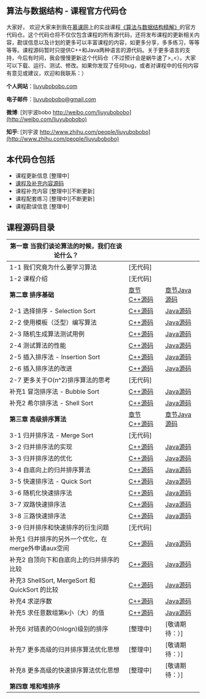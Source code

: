 ## 算法与数据结构 - 课程官方代码仓

大家好， 欢迎大家来到我在[慕课网](http://www.imooc.com/)上的实战课程[《算法与数据结构精解》](http://coding.imooc.com/class/71.html)的官方代码仓。这个代码仓将不仅仅包含课程的所有源代码，还将发布课程的更新相关内容，勘误信息以及计划的更多可以丰富课程的内容，如更多分享，多多练习，等等等等。课程源码暂时只提供C++和Java两种语言的源代码。关于更多语言的支持，今后有时间，我会慢慢更新这个代码仓（不过预计会是蜗牛速了>_<）。大家可以下载、运行、测试、修改。如果你发现了任何bug，或者对课程中的任何内容有意见或建议，欢迎和我联系：）

**个人网站**：[liuyubobobo.com](http://liuyubobobo.com)

**电子邮件**：[liuyubobobo@gmail.com](mailto:liuyubobobo@gmail.com)

**微博**: [刘宇波bobo http://weibo.com/liuyubobobo](http://weibo.com/liuyubobobo)

**知乎**: [刘宇波 http://www.zhihu.com/people/liuyubobobo](http://www.zhihu.com/people/liuyubobobo)


## 本代码仓包括

* 课程更新信息 [整理中]
* [课程及补充内容源码]()
* 课程补充内容 [整理中][不断更新]
* 课程配套练习 [整理中][不断更新]
* 课程勘误信息 [整理中]

## 课程源码目录 

| **第一章 当我们谈论算法的时候，我们在谈论什么？** | | | 
| --- | --- | --- |
| 1-1 我们究竟为什么要学习算法 | [无代码] | |
| 1-2 课程介绍 | [无代码] | |
| **第二章 排序基础** | [章节C++源码](https://github.com/liuyubobobo/Play-with-Algorithms/tree/master/02-Sorting-Basic/Course%20Code%20(C%2B%2B)) | [章节Java源码](https://github.com/liuyubobobo/Play-with-Algorithms/tree/master/02-Sorting-Basic/Course%20Code%20(Java)) |
| 2-1 选择排序 - Selection Sort | [C++源码](https://github.com/liuyubobobo/Play-with-Algorithms/tree/master/02-Sorting-Basic/Course%20Code%20(C%2B%2B)/01-Selection-Sort)| [Java源码](https://github.com/liuyubobobo/Play-with-Algorithms/tree/master/02-Sorting-Basic/Course%20Code%20(Java)/01-Selection-Sort/src/bobo/algo) |
| 2-2 使用模板（泛型）编写算法 | [C++源码](https://github.com/liuyubobobo/Play-with-Algorithms/tree/master/02-Sorting-Basic/Course%20Code%20(C%2B%2B)/02-Selection-Sort-Using-Template)| [Java源码](https://github.com/liuyubobobo/Play-with-Algorithms/tree/master/02-Sorting-Basic/Course%20Code%20(Java)/02-Selection-Sort-Using-Comparable/src/bobo/algo) |
| 2-3 随机生成算法测试用例 | [C++源码](https://github.com/liuyubobobo/Play-with-Algorithms/tree/master/02-Sorting-Basic/Course%20Code%20(C%2B%2B)/03-Selection-Sort-Generate-Test-Cases)| [Java源码](https://github.com/liuyubobobo/Play-with-Algorithms/blob/master/02-Sorting-Basic/Course%20Code%20(Java)/03-Selection-Sort-Generate-Test-Cases/src/bobo/algo/SortTestHelper.java) |
| 2-4 测试算法的性能 | [C++源码](https://github.com/liuyubobobo/Play-with-Algorithms/tree/master/02-Sorting-Basic/Course%20Code%20(C%2B%2B)/04-Selection-Sort-Detect-Performance)| [Java源码](https://github.com/liuyubobobo/Play-with-Algorithms/tree/master/02-Sorting-Basic/Course%20Code%20(Java)/04-Selection-Sort-Detect-Performance/src/bobo/algo) |
| 2-5 插入排序法 - Insertion Sort | [C++源码](https://github.com/liuyubobobo/Play-with-Algorithms/tree/master/02-Sorting-Basic/Course%20Code%20(C%2B%2B)/05-Insertion-Sort)| [Java源码](https://github.com/liuyubobobo/Play-with-Algorithms/tree/master/02-Sorting-Basic/Course%20Code%20(Java)/05-Insertion-Sort/src/bobo/algo) |
| 2-6 插入排序法的改进 | [C++源码](https://github.com/liuyubobobo/Play-with-Algorithms/tree/master/02-Sorting-Basic/Course%20Code%20(C%2B%2B)/06-Insertion-Sort-Advance)| [Java源码](https://github.com/liuyubobobo/Play-with-Algorithms/tree/master/02-Sorting-Basic/Course%20Code%20(Java)/06-Insertion-Sort-Advance/src/bobo/algo) |
| 2-7 更多关于O(n^2)排序算法的思考 | [无代码]|  |
| 补充1 冒泡排序法 - Bubble Sort | [C++源码](https://github.com/liuyubobobo/Play-with-Algorithms/tree/master/02-Sorting-Basic/Course%20Code%20(C%2B%2B)/Optional-01-Bubble-Sort)| [Java源码](https://github.com/liuyubobobo/Play-with-Algorithms/tree/master/02-Sorting-Basic/Course%20Code%20(Java)/Optional-01-Bubble-Sort/src/bobo/algo) |
| 补充2 希尔排序法 - Shell Sort | [C++源码](https://github.com/liuyubobobo/Play-with-Algorithms/tree/master/02-Sorting-Basic/Course%20Code%20(C%2B%2B)/Optional-02-Shell-Sort)| [Java源码](https://github.com/liuyubobobo/Play-with-Algorithms/tree/master/02-Sorting-Basic/Course%20Code%20(Java)/Optional-02-Shell-Sort/src/bobo/algo) |
| **第三章 高级排序算法** | [章节C++源码](https://github.com/liuyubobobo/Play-with-Algorithms/tree/master/03-Sorting-Advance/Course%20Code%20(C%2B%2B)) | [章节Java源码](https://github.com/liuyubobobo/Play-with-Algorithms/tree/master/03-Sorting-Advance/Course%20Code%20(Java)) |
| 3-1 归并排序法 - Merge Sort | [无代码] | |
| 3-2 归并排序法的实现 | [C++源码](https://github.com/liuyubobobo/Play-with-Algorithms/tree/master/03-Sorting-Advance/Course%20Code%20(C%2B%2B)/02-Merge-Sort) | [Java源码](https://github.com/liuyubobobo/Play-with-Algorithms/tree/master/03-Sorting-Advance/Course%20Code%20(Java)/02-Merge-Sort/src/bobo/algo) |
| 3-3 归并排序法的优化 | [C++源码](https://github.com/liuyubobobo/Play-with-Algorithms/tree/master/03-Sorting-Advance/Course%20Code%20(C%2B%2B)/03-Merge-Sort-Advance) | [Java源码](https://github.com/liuyubobobo/Play-with-Algorithms/tree/master/03-Sorting-Advance/Course%20Code%20(Java)/03-Merge-Sort-Advance/src/bobo/algo) |
| 3-4 自底向上的归并排序算法 | [C++源码](https://github.com/liuyubobobo/Play-with-Algorithms/tree/master/03-Sorting-Advance/Course%20Code%20(C%2B%2B)/04-Merge-Sort-Bottom-Up) | [Java源码](https://github.com/liuyubobobo/Play-with-Algorithms/tree/master/03-Sorting-Advance/Course%20Code%20(Java)/04-Merge-Sort-Bottom-Up/src/bobo/algo) |
| 3-5 快速排序法 - Quick Sort | [C++源码](https://github.com/liuyubobobo/Play-with-Algorithms/tree/master/03-Sorting-Advance/Course%20Code%20(C%2B%2B)/05-Quick-Sort) | [Java源码](https://github.com/liuyubobobo/Play-with-Algorithms/tree/master/03-Sorting-Advance/Course%20Code%20(Java)/05-Quick-Sort/src/bobo/algo) |
| 3-6 随机化快速排序法 | [C++源码](https://github.com/liuyubobobo/Play-with-Algorithms/tree/master/03-Sorting-Advance/Course%20Code%20(C%2B%2B)/06-Quick-Sort-Deal-With-Nearly-Ordered-Array) | [Java源码](https://github.com/liuyubobobo/Play-with-Algorithms/tree/master/03-Sorting-Advance/Course%20Code%20(Java)/06-Quick-Sort-Deal-With-Nearly-Ordered-Array/src/bobo/algo) |
| 3-7 双路快速排序法 | [C++源码](https://github.com/liuyubobobo/Play-with-Algorithms/tree/master/03-Sorting-Advance/Course%20Code%20(C%2B%2B)/07-Quick-Sort-Deal-With-Identical-Keys) | [Java源码](https://github.com/liuyubobobo/Play-with-Algorithms/tree/master/03-Sorting-Advance/Course%20Code%20(Java)/07-Quick-Sort-Deal-With-Identical-Keys/src/bobo/algo) |
| 3-8 三路快速排序法 | [C++源码](https://github.com/liuyubobobo/Play-with-Algorithms/tree/master/03-Sorting-Advance/Course%20Code%20(C%2B%2B)/08-Quick-Sort-Three-Ways) | [Java源码](https://github.com/liuyubobobo/Play-with-Algorithms/tree/master/03-Sorting-Advance/Course%20Code%20(Java)/08-Quick-Sort-Three-Ways/src/bobo/algo) |
| 3-9 归并排序和快速排序的衍生问题 | [无代码] |  |
| 补充1 归并排序的另外一个优化，在merge外申请aux空间 | [C++源码](https://github.com/liuyubobobo/Play-with-Algorithms/tree/master/03-Sorting-Advance/Course%20Code%20(C%2B%2B)/Optional-01-MergeSort-Create-aux-Array-Out-of-Merge) | [Java源码](https://github.com/liuyubobobo/Play-with-Algorithms/tree/master/03-Sorting-Advance/Course%20Code%20(Java)/Optional-01-Merge-Sort-Create-aux-Array-Out-of-Merge/src/bobo/algo) |
| 补充2 自顶向下和自底向上的归并排序的比较 | [C++源码](https://github.com/liuyubobobo/Play-with-Algorithms/tree/master/03-Sorting-Advance/Course%20Code%20(C%2B%2B)/Optional-02-MergeSort-and-MergeSortBU-Perfermance-Comparison) | [Java源码](https://github.com/liuyubobobo/Play-with-Algorithms/tree/master/03-Sorting-Advance/Course%20Code%20(Java)/Optional-02-MergeSort-and-MergeSortBU-Performance-Comparison/src/bobo/algo) |
| 补充3 ShellSort, MergeSort 和 QuickSort 的比较| [C++源码](https://github.com/liuyubobobo/Play-with-Algorithms/tree/master/03-Sorting-Advance/Course%20Code%20(C%2B%2B)/Optional-03-ShellSort-MergeSort-and-QuickSort-Comparision) | [Java源码](https://github.com/liuyubobobo/Play-with-Algorithms/tree/master/03-Sorting-Advance/Course%20Code%20(Java)/Optional-03-ShellSort-MergeSort-and-QuickSort-Comparison/src/bobo/algo) |
| 补充4 求逆序数 | [C++源码](https://github.com/liuyubobobo/Play-with-Algorithms/tree/master/03-Sorting-Advance/Course%20Code%20(C%2B%2B)/Optional-04-Inversion-Number) | [Java源码](https://github.com/liuyubobobo/Play-with-Algorithms/tree/master/03-Sorting-Advance/Course%20Code%20(Java)/Optional-04-Inversion-Number/src/bobo/algo) |
| 补充5 求任意数组第k小（大）的值 | [C++源码](https://github.com/liuyubobobo/Play-with-Algorithms/tree/master/03-Sorting-Advance/Course%20Code%20(C%2B%2B)/Optional-05-Selection) | [Java源码](https://github.com/liuyubobobo/Play-with-Algorithms/tree/master/03-Sorting-Advance/Course%20Code%20(Java)/Optional-05-Selection/src/bobo/algo) |
| 补充6 对链表的O(nlogn)级别的排序 | [整理中] | [敬请期待：）] |
| 补充7 更多高级的归并排序算法优化思想 | [整理中] | [敬请期待：）] |
| 补充8 更多高级的快速排序算法优化思想 | [整理中] | [敬请期待：）] |
| **第四章 堆和堆排序** | | |
